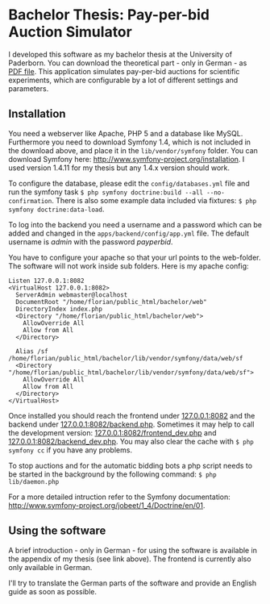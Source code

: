 # Bachelor Thesis: Pay-per-bid Auction Simulator

I developed this software as my bachelor thesis at the University of Paderborn. You can download the theoretical part  - only in German - as [PDF file](http://www.mendeley.com/profiles/florian-stallmann/ "My Mendeley profile with the download of my bachelor thesis").
This application simulates pay-per-bid auctions for scientific experiments, which are configurable by a lot of different settings and parameters.

## Installation

You need a webserver like Apache, PHP 5 and a database like MySQL. Furthermore you need to download Symfony 1.4, which is not included in the download above, and place it in the `lib/vendor/symfony` folder. You can download Symfony here: http://www.symfony-project.org/installation. I used version 1.4.11 for my thesis but any 1.4.x version should work.

To configure the database, please edit the `config/databases.yml` file and run the symfony task `$ php symfony doctrine:build --all --no-confirmation`. There is also some example data included via fixtures: `$ php symfony doctrine:data-load`.

To log into the backend you need a username and a password which can be added and changed in the `apps/backend/config/app.yml` file. The default username is *admin* with the password *payperbid*.

You have to configure your apache so that your url points to the web-folder. The software will not work inside sub folders. Here is my apache config:

    Listen 127.0.0.1:8082
    <VirtualHost 127.0.0.1:8082>
      ServerAdmin webmaster@localhost
      DocumentRoot "/home/florian/public_html/bachelor/web"
      DirectoryIndex index.php
      <Directory "/home/florian/public_html/bachelor/web">
        AllowOverride All
        Allow from All
      </Directory>
      
      Alias /sf /home/florian/public_html/bachelor/lib/vendor/symfony/data/web/sf
      <Directory "/home/florian/public_html/bachelor/lib/vendor/symfony/data/web/sf">
        AllowOverride All
        Allow from All
      </Directory>
    </VirtualHost>

Once installed you should reach the frontend under [127.0.0.1:8082](http://127.0.0.1:8082) and the backend under [127.0.0.1:8082/backend.php](http://127.0.0.1:8082/backend.php). Sometimes it may help to call the development version: [127.0.0.1:8082/frontend_dev.php](http://127.0.0.1:8082/frontend_dev.php) and [127.0.0.1:8082/backend_dev.php](http://127.0.0.1:8082/backend_dev.php). You may also clear the cache with `$ php symfony cc` if you have any problems.

To stop auctions and for the automatic bidding bots a php script needs to be started in the background by the following command: `$ php lib/daemon.php`

For a more detailed intruction refer to the Symfony documentation: http://www.symfony-project.org/jobeet/1_4/Doctrine/en/01.

## Using the software

A brief introduction - only in German - for using the software is available in the appendix of my thesis (see link above). The frontend is currently also only available in German.

I'll try to translate the German parts of the software and provide an English guide as soon as possible.
